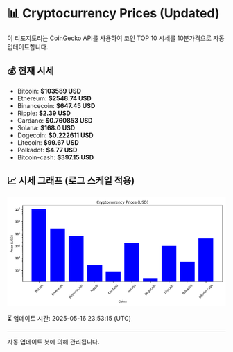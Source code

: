 
# 📊 Cryptocurrency Prices (Updated)

이 리포지토리는 CoinGecko API를 사용하여 코인 TOP 10 시세를 10분가격으로 자동 업데이트합니다.

## 💰 현재 시세
- Bitcoin: **$103589 USD**
- Ethereum: **$2548.74 USD**
- Binancecoin: **$647.45 USD**
- Ripple: **$2.39 USD**
- Cardano: **$0.760853 USD**
- Solana: **$168.0 USD**
- Dogecoin: **$0.222611 USD**
- Litecoin: **$99.67 USD**
- Polkadot: **$4.77 USD**
- Bitcoin-cash: **$397.15 USD**

## 📈 시세 그래프 (로그 스케일 적용)
![Crypto Prices](crypto_prices.png)

⏳ 업데이트 시간: 2025-05-16 23:53:15 (UTC)

---
자동 업데이트 봇에 의해 관리됩니다.
